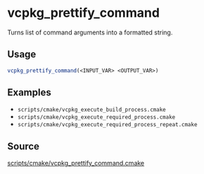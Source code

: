 # vcpkg_prettify_command

Turns list of command arguments into a formatted string.

## Usage
```cmake
vcpkg_prettify_command(<INPUT_VAR> <OUTPUT_VAR>)
```

## Examples

* `scripts/cmake/vcpkg_execute_build_process.cmake`
* `scripts/cmake/vcpkg_execute_required_process.cmake`
* `scripts/cmake/vcpkg_execute_required_process_repeat.cmake`

## Source
[scripts/cmake/vcpkg_prettify_command.cmake](https://github.com/Microsoft/vcpkg/blob/master/scripts/cmake/vcpkg_prettify_command.cmake)
